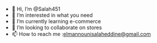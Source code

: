- 👋 Hi, I’m @Salah451
- 👀 I’m interested in what you need
- 🌱 I’m currently learning e-commerce
- 💞️ I’m looking to collaborate on stores
- 📫 How to reach me :elmannounisalaheddine@gmail.com

<!---
Salah451/Salah451 is a ✨ special ✨ repository because its `README.md` (this file) appears on your GitHub profile.
You can click the Preview link to take a look at your changes.
--->
